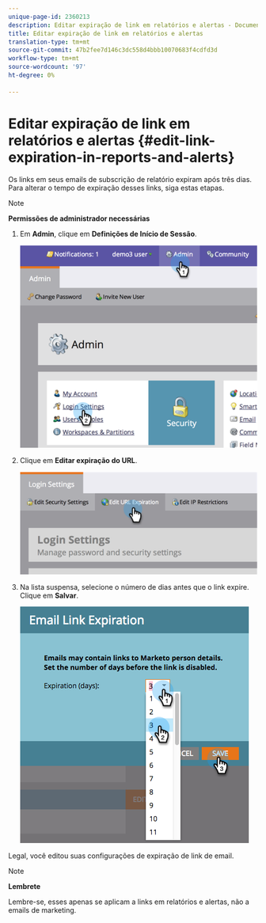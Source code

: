 ```yaml
---
unique-page-id: 2360213
description: Editar expiração de link em relatórios e alertas - Documentos do marketing - Documentação do produto
title: Editar expiração de link em relatórios e alertas
translation-type: tm+mt
source-git-commit: 47b2fee7d146c3dc558d4bbb10070683f4cdfd3d
workflow-type: tm+mt
source-wordcount: '97'
ht-degree: 0%

---
```



# Editar expiração de link em relatórios e alertas {#edit-link-expiration-in-reports-and-alerts}

Os links em seus emails de subscrição de relatório expiram após três dias. Para alterar o tempo de expiração desses links, siga estas etapas.

>[!NOTE]
>
>**Permissões de administrador necessárias**

1. Em **Admin**, clique em **Definições de Início de Sessão**.

   ![](assets/image2014-9-24-11-3a33-3a31.png)

1. Clique em **Editar expiração do URL**.

   ![](assets/image2014-9-24-11-3a33-3a43.png)

1. Na lista suspensa, selecione o número de dias antes que o link expire. Clique em **Salvar**.

   ![](assets/emaillinkexpiration.png)

Legal, você editou suas configurações de expiração de link de email.

>[!NOTE]
>
>**Lembrete**
>
>Lembre-se, esses apenas se aplicam a links em relatórios e alertas, não a emails de marketing.

